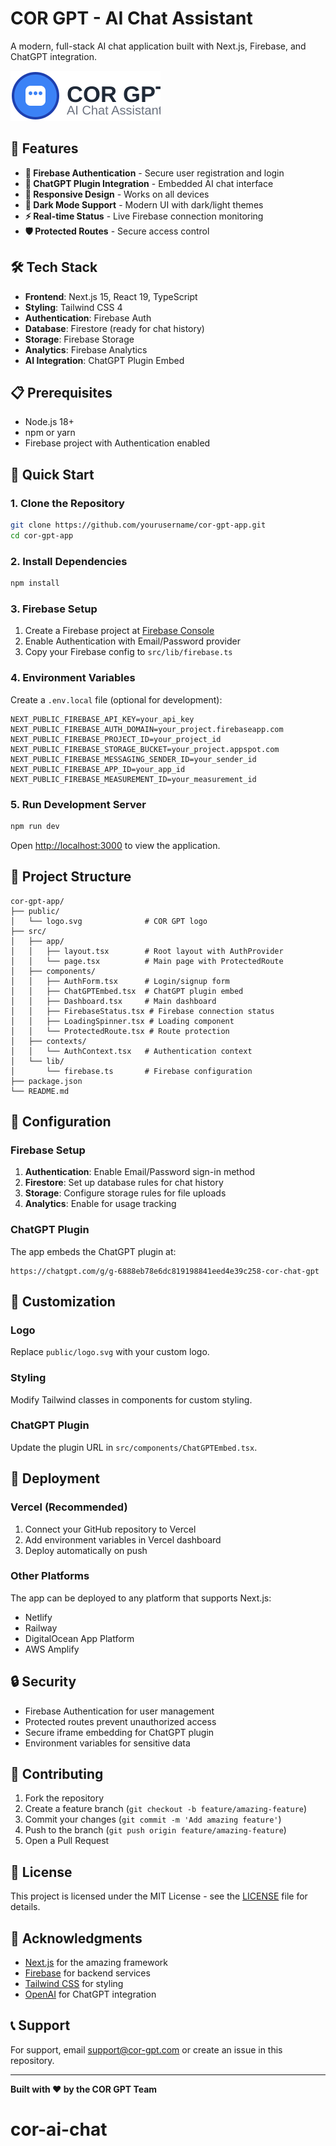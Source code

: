 # COR GPT - AI Chat Assistant

A modern, full-stack AI chat application built with Next.js, Firebase, and ChatGPT integration.

![COR GPT Logo](public/logo.svg)

## 🚀 Features

- **🔐 Firebase Authentication** - Secure user registration and login
- **🤖 ChatGPT Plugin Integration** - Embedded AI chat interface
- **📱 Responsive Design** - Works on all devices
- **🌙 Dark Mode Support** - Modern UI with dark/light themes
- **⚡ Real-time Status** - Live Firebase connection monitoring
- **🛡️ Protected Routes** - Secure access control

## 🛠️ Tech Stack

- **Frontend**: Next.js 15, React 19, TypeScript
- **Styling**: Tailwind CSS 4
- **Authentication**: Firebase Auth
- **Database**: Firestore (ready for chat history)
- **Storage**: Firebase Storage
- **Analytics**: Firebase Analytics
- **AI Integration**: ChatGPT Plugin Embed

## 📋 Prerequisites

- Node.js 18+ 
- npm or yarn
- Firebase project with Authentication enabled

## 🚀 Quick Start

### 1. Clone the Repository

```bash
git clone https://github.com/yourusername/cor-gpt-app.git
cd cor-gpt-app
```

### 2. Install Dependencies

```bash
npm install
```

### 3. Firebase Setup

1. Create a Firebase project at [Firebase Console](https://console.firebase.google.com/)
2. Enable Authentication with Email/Password provider
3. Copy your Firebase config to `src/lib/firebase.ts`

### 4. Environment Variables

Create a `.env.local` file (optional for development):

```env
NEXT_PUBLIC_FIREBASE_API_KEY=your_api_key
NEXT_PUBLIC_FIREBASE_AUTH_DOMAIN=your_project.firebaseapp.com
NEXT_PUBLIC_FIREBASE_PROJECT_ID=your_project_id
NEXT_PUBLIC_FIREBASE_STORAGE_BUCKET=your_project.appspot.com
NEXT_PUBLIC_FIREBASE_MESSAGING_SENDER_ID=your_sender_id
NEXT_PUBLIC_FIREBASE_APP_ID=your_app_id
NEXT_PUBLIC_FIREBASE_MEASUREMENT_ID=your_measurement_id
```

### 5. Run Development Server

```bash
npm run dev
```

Open [http://localhost:3000](http://localhost:3000) to view the application.

## 📁 Project Structure

```
cor-gpt-app/
├── public/
│   └── logo.svg              # COR GPT logo
├── src/
│   ├── app/
│   │   ├── layout.tsx        # Root layout with AuthProvider
│   │   └── page.tsx          # Main page with ProtectedRoute
│   ├── components/
│   │   ├── AuthForm.tsx      # Login/signup form
│   │   ├── ChatGPTEmbed.tsx  # ChatGPT plugin embed
│   │   ├── Dashboard.tsx     # Main dashboard
│   │   ├── FirebaseStatus.tsx # Firebase connection status
│   │   ├── LoadingSpinner.tsx # Loading component
│   │   └── ProtectedRoute.tsx # Route protection
│   ├── contexts/
│   │   └── AuthContext.tsx   # Authentication context
│   └── lib/
│       └── firebase.ts       # Firebase configuration
├── package.json
└── README.md
```

## 🔧 Configuration

### Firebase Setup

1. **Authentication**: Enable Email/Password sign-in method
2. **Firestore**: Set up database rules for chat history
3. **Storage**: Configure storage rules for file uploads
4. **Analytics**: Enable for usage tracking

### ChatGPT Plugin

The app embeds the ChatGPT plugin at:
```
https://chatgpt.com/g/g-6888eb78e6dc819198841eed4e39c258-cor-chat-gpt
```

## 🎨 Customization

### Logo
Replace `public/logo.svg` with your custom logo.

### Styling
Modify Tailwind classes in components for custom styling.

### ChatGPT Plugin
Update the plugin URL in `src/components/ChatGPTEmbed.tsx`.

## 🚀 Deployment

### Vercel (Recommended)

1. Connect your GitHub repository to Vercel
2. Add environment variables in Vercel dashboard
3. Deploy automatically on push

### Other Platforms

The app can be deployed to any platform that supports Next.js:
- Netlify
- Railway
- DigitalOcean App Platform
- AWS Amplify

## 🔒 Security

- Firebase Authentication for user management
- Protected routes prevent unauthorized access
- Secure iframe embedding for ChatGPT plugin
- Environment variables for sensitive data

## 🤝 Contributing

1. Fork the repository
2. Create a feature branch (`git checkout -b feature/amazing-feature`)
3. Commit your changes (`git commit -m 'Add amazing feature'`)
4. Push to the branch (`git push origin feature/amazing-feature`)
5. Open a Pull Request

## 📝 License

This project is licensed under the MIT License - see the [LICENSE](LICENSE) file for details.

## 🙏 Acknowledgments

- [Next.js](https://nextjs.org/) for the amazing framework
- [Firebase](https://firebase.google.com/) for backend services
- [Tailwind CSS](https://tailwindcss.com/) for styling
- [OpenAI](https://openai.com/) for ChatGPT integration

## 📞 Support

For support, email support@cor-gpt.com or create an issue in this repository.

---

**Built with ❤️ by the COR GPT Team**
# cor-ai-chat
